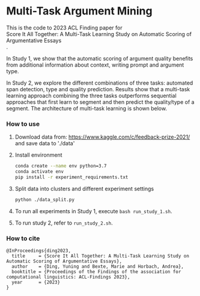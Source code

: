 # Multi-Task Argument Mining

This is the code to 2023 ACL Finding paper for <br>Score It All Together: A Multi-Task Learning Study on Automatic Scoring of Argumentative Essays</br>. 

In Study 1, we show that the automatic scoring of argument quality benefits from additional information about context, writing prompt and argument type. 

In Study 2, we explore the different combinations of three tasks: automated span detection, type and quality prediction. Results show that a multi-task learning approach combining the three tasks outperforms sequential approaches that first learn to segment and then predict the quality/type of a segment.
The architecture of multi-task learning is shown below.

### How to use

1. Download data from: https://www.kaggle.com/c/feedback-prize-2021/ and save data to './data'

2. Install environment

    ```bash
    conda create --name env python=3.7
    conda activate env
    pip install -r experiment_requirements.txt
    ```
    
3. Split data into clusters and different experiment settings
    ```bash
    python ./data_split.py
    ```

4. To run all experiments in Study 1, execute `bash run_study_1.sh`.

5. To run study 2, refer to `run_study_2.sh`.

### How to cite

```
@InProceedings{ding2023,
  title     = {Score It All Together: A Multi-Task Learning Study on Automatic Scoring of Argumentative Essays},
  author    = {Ding, Yuning and Bexte, Marie and Horbach, Andrea},
  booktitle = {Proceedings of the Findings of the association for computational linguistics: ACL-Findings 2023},
  year      = {2023}
}
```
